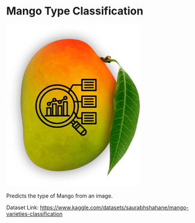 # Mango Type Classification

![Mango Type Image](./mg.png)

Predicts the type of Mango from an image.

Dataset Link: https://www.kaggle.com/datasets/saurabhshahane/mango-varieties-classification
